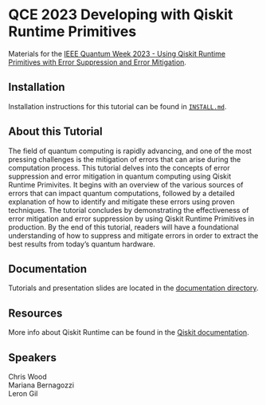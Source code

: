 # QCE 2023 Developing with Qiskit Runtime Primitives

Materials for the [IEEE Quantum Week 2023 - Using Qiskit Runtime Primitives with Error Suppression and Error Mitigation](https://qce.quantum.ieee.org/2023/tutorials-program/).

## Installation

Installation instructions for this tutorial can be found in [`INSTALL.md`](INSTALL.md).

## About this Tutorial

 The field of quantum computing is rapidly advancing, and one of the most pressing challenges is the mitigation of errors that can arise during the computation process. This tutorial delves into the concepts of error suppression and error mitigation in quantum computing using Qiskit Runtime Primivites. It begins with an overview of the various sources of errors that can impact quantum computations, followed by a detailed explanation of how to identify and mitigate these errors using proven techniques. The tutorial concludes by demonstrating the effectiveness of error mitigation and error suppression by using Qiskit Runtime Primitives in production. By the end of this tutorial, readers will have a foundational understanding of how to suppress and mitigate errors in order to extract the best results from today’s quantum hardware.

## Documentation

Tutorials and presentation slides are located in the [documentation directory](docs/).

## Resources

More info about Qiskit Runtime can be found in the [Qiskit documentation](https://qiskit.org/ecosystem/ibm-runtime/).

## Speakers

Chris Wood <br>
Mariana Bernagozzi <br>
Leron Gil
